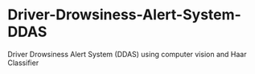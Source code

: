 # Driver-Drowsiness-Alert-System-DDAS
Driver Drowsiness Alert System (DDAS) using computer vision and Haar Classifier 
